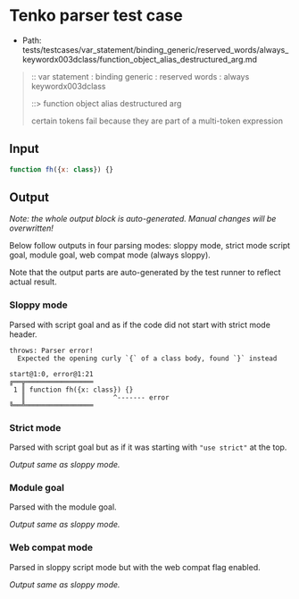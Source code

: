 # Tenko parser test case

- Path: tests/testcases/var_statement/binding_generic/reserved_words/always_keywordx003dclass/function_object_alias_destructured_arg.md

> :: var statement : binding generic : reserved words : always keywordx003dclass
>
> ::> function object alias destructured arg
>
> certain tokens fail because they are part of a multi-token expression

## Input

`````js
function fh({x: class}) {}
`````

## Output

_Note: the whole output block is auto-generated. Manual changes will be overwritten!_

Below follow outputs in four parsing modes: sloppy mode, strict mode script goal, module goal, web compat mode (always sloppy).

Note that the output parts are auto-generated by the test runner to reflect actual result.

### Sloppy mode

Parsed with script goal and as if the code did not start with strict mode header.

`````
throws: Parser error!
  Expected the opening curly `{` of a class body, found `}` instead

start@1:0, error@1:21
╔══╦═════════════════
 1 ║ function fh({x: class}) {}
   ║                      ^------- error
╚══╩═════════════════

`````

### Strict mode

Parsed with script goal but as if it was starting with `"use strict"` at the top.

_Output same as sloppy mode._

### Module goal

Parsed with the module goal.

_Output same as sloppy mode._

### Web compat mode

Parsed in sloppy script mode but with the web compat flag enabled.

_Output same as sloppy mode._
